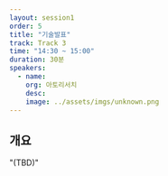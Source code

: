 ```yaml
---
layout: session1
order: 5
title: "기술발표"
track: Track 3
time: "14:30 ~ 15:00"
duration: 30분
speakers:
  - name: 
    org: 아토리서치
    desc: 
    image: ../assets/imgs/unknown.png
---
```


## 개요
"(TBD)"
